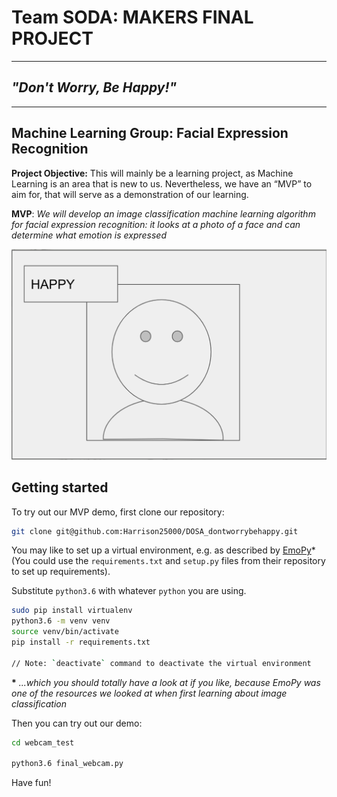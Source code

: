 # Team SODA: MAKERS FINAL PROJECT

***
## *"Don't Worry, Be Happy!"*

***

## Machine Learning Group: Facial Expression Recognition

**Project Objective:** This will mainly be a learning project, as Machine Learning is an area that is new to us. Nevertheless, we have an “MVP” to aim for, that will serve as a demonstration of our learning.

**MVP**: _We will develop an image classification machine learning algorithm for facial expression recognition: it looks at a photo of a face and can determine what emotion is expressed_

![MVP](./mvp.png)

## Getting started

To try out our MVP demo, first clone our repository:

```bash
git clone git@github.com:Harrison25000/DOSA_dontworrybehappy.git

```

You may like to set up a virtual environment, e.g. as described by [EmoPy](https://github.com/thoughtworksarts/EmoPy#environment-setup)* (You could use the `requirements.txt` and `setup.py` files from their repository to set up requirements).

Substitute `python3.6` with whatever `python` you are using.

```bash
sudo pip install virtualenv
python3.6 -m venv venv
source venv/bin/activate
pip install -r requirements.txt

// Note: `deactivate` command to deactivate the virtual environment
```

**\*** *...which you should totally have a look at if you like, because EmoPy was one of the resources we looked at when first learning about image classification*

Then you can try out our demo:

```bash
cd webcam_test

python3.6 final_webcam.py

```

Have fun!
